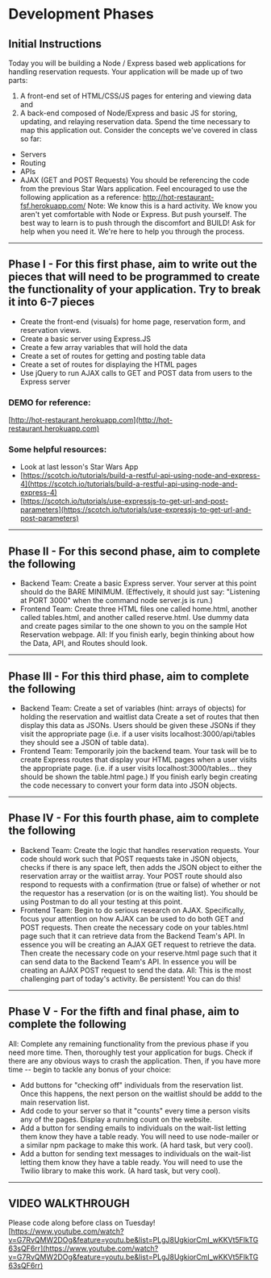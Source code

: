 # Development Phases
## Initial Instructions
Today you will be building a Node / Express based web applications for handling reservation requests.
Your application will be made up of two parts: 
1) A front-end set of HTML/CSS/JS pages for entering and viewing data and 
2) A back-end composed of Node/Express and basic JS for storing, updating, and relaying reservation data.
Spend the time necessary to map this application out. Consider the concepts we've covered in class so far:
* Servers
* Routing
* APIs
* AJAX (GET and POST Requests)
You should be referencing the code from the previous Star Wars application.
Feel encouraged to use the following application as a reference: <http://hot-restaurant-fsf.herokuapp.com/>
Note: We know this is a hard activity. We know you aren't yet comfortable with Node or Express. But push yourself. The best way to learn is to push through the discomfort and BUILD! Ask for help when you need it. We're here to help you through the process.
---------------------
## Phase I - For this first phase, aim to write out the pieces that will need to be programmed to create the functionality of your application. Try to break it into 6-7 pieces
* Create the front-end (visuals) for home page, reservation form, and reservation views.
* Create a basic server using Express.JS
* Create a few array variables that will hold the data
* Create a set of routes for getting and posting table data
* Create a set of routes for displaying the HTML pages
* Use jQuery to run AJAX calls to GET and POST data from users to the Express server
### DEMO for reference: 
[http://hot-restaurant.herokuapp.com](http://hot-restaurant.herokuapp.com)
### Some helpful resources:
* Look at last lesson's Star Wars App
* [https://scotch.io/tutorials/build-a-restful-api-using-node-and-express-4](https://scotch.io/tutorials/build-a-restful-api-using-node-and-express-4)
* [https://scotch.io/tutorials/use-expressjs-to-get-url-and-post-parameters](https://scotch.io/tutorials/use-expressjs-to-get-url-and-post-parameters)
---------------------
## Phase II - For this second phase, aim to complete the following
* Backend Team:
Create a basic Express server.
Your server at this point should do the BARE MINIMUM. (Effectively, it should just say: "Listening at PORT 3000" when the command node server.js is run.)
* Frontend Team:
Create three HTML files one called home.html, another called tables.html, and another called reserve.html. Use dummy data and create pages similar to the one shown to you on the sample Hot Reservation webpage.
All: If you finish early, begin thinking about how the Data, API, and Routes should look.
---------------------
## Phase III - For this third phase, aim to complete the following
* Backend Team:
Create a set of variables (hint: arrays of objects) for holding the reservation and waitlist data
Create a set of routes that then display this data as JSONs. Users should be given these JSONs if they visit the appropriate page (i.e. if a user visits localhost:3000/api/tables they should see a JSON of table data).
* Frontend Team:
Temporarily join the backend team. Your task will be to create Express routes that display your HTML pages when a user visits the appropriate page. (i.e. if a user visits localhost:3000/tables... they should be shown the table.html page.)
If you finish early begin creating the code necessary to convert your form data into JSON objects.
---------------------
## Phase IV - For this fourth phase, aim to complete the following
* Backend Team:
Create the logic that handles reservation requests. Your code should work such that POST requests take in JSON objects, checks if there is any space left, then adds the JSON object to either the reservation array or the waitlist array. Your POST route should also respond to requests with a confirmation (true or false) of whether or not the requestor has a reservation (or is on the waiting list).
You should be using Postman to do all your testing at this point.
* Frontend Team:
Begin to do serious research on AJAX. Specifically, focus your attention on how AJAX can be used to do both GET and POST requests.
Then create the necessary code on your tables.html page such that it can retrieve data from the Backend Team's API. In essence you will be creating an AJAX GET request to retrieve the data.
Then create the necessary code on your reserve.html page such that it can send data to the Backend Team's API. In essence you will be creating an AJAX POST request to send the data.
All: This is the most challenging part of today's activity. Be persistent! You can do this!
---------------------
## Phase V - For the fifth and final phase, aim to complete the following
All:
Complete any remaining functionality from the previous phase if you need more time.
Then, thoroughly test your application for bugs. Check if there are any obvious ways to crash the application.
Then, if you have more time -- begin to tackle any bonus of your choice:
* Add buttons for "checking off" individuals from the reservation list. Once this happens, the next person on the waitlist should be addd to the main reservation list.
* Add code to your server so that it "counts" every time a person visits any of the pages. Display a running count on the website.
* Add a button for sending emails to individuals on the wait-list letting them know they have a table ready. You will need to use node-mailer or a similar npm package to make this work. (A hard task, but very cool).
* Add a button for sending text messages to individuals on the wait-list letting them know they have a table ready. You will need to use the Twilio library to make this work. (A hard task, but very cool).
---------------------
## VIDEO WALKTHROUGH
Please code along before class on Tuesday!
[https://www.youtube.com/watch?v=G7RvQMW2DOg&feature=youtu.be&list=PLgJ8UgkiorCmI_wKKVt5FlkTG63sQF6rr](https://www.youtube.com/watch?v=G7RvQMW2DOg&feature=youtu.be&list=PLgJ8UgkiorCmI_wKKVt5FlkTG63sQF6rr)